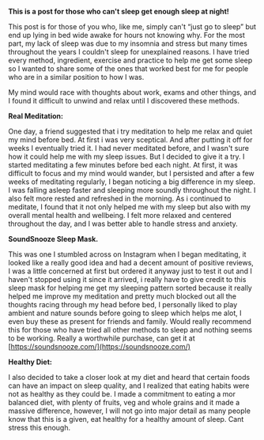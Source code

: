  

**This is a post for those who can't sleep get enough sleep at night!**

This post is for those of you who, like me, simply can't “just go to sleep” but end up lying in bed wide awake for hours not knowing why. For the most part, my lack of sleep was due to my insomnia and stress but many times throughout the years I couldn't sleep for unexplained reasons. I have tried every method, ingredient, exercise and practice to help me get some sleep so I wanted to share some of the ones that worked best for me for people who are in a similar position to how I was. 

My mind would race with thoughts about work, exams and other things, and I found it difficult to unwind and relax until I discovered these methods. 

**Real Meditation:**

One day, a friend suggested that i try meditation to help me relax and quiet my mind before bed. At first i was very sceptical. And after putting it off for weeks I eventually tried it. I had never meditated before, and I wasn't sure how it could help me with my sleep issues. But I decided to give it a try. I started meditating a few minutes before bed each night. At first, it was difficult to focus and my mind would wander, but I persisted and after a few weeks of meditating regularly, I began noticing a big difference in my sleep. I was falling asleep faster and sleeping more soundly throughout the night. I also felt more rested and refreshed in the morning. As i continued to meditate, I found that it not only helped me with my sleep but also with my overall mental health and wellbeing. I felt more relaxed and centered throughout the day, and I was better able to handle stress and anxiety. 

**SoundSnooze Sleep Mask.** 

This was one I stumbled across on Instagram when I began meditating, it looked like a really good idea and had a decent amount of positive reviews, I was a little concerned at first but ordered it anyway just to test it out and I haven't stopped using it since it arrived, i really have to give credit to this sleep mask for helping me get my sleeping pattern sorted because it really helped me improve my meditation and pretty much blocked out all the thoughts racing through my head before bed, I personally liked to play ambient and nature sounds before going to sleep which helps me alot, I even buy these as present for friends and family. Would really recommend this for those who have tried all other methods to sleep and nothing seems to be working. Really a worthwhile purchase, can get it at [https://soundsnooze.com/](https://soundsnooze.com/) 

**Healthy Diet:**

I also decided to take a closer look at my diet and heard that certain foods can have an impact on sleep quality, and I realized that eating habits were not as healthy as they could be. I made a commitment to eating a mor balanced diet, with plenty of fruits, veg and whole grains and it made a massive difference, however, I will not go into major detail as many people know that this is a given, eat healthy for a healthy amount of sleep. Cant stress this enough.